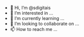 - 👋 Hi, I’m @sdigitais
- 👀 I’m interested in ...
- 🌱 I’m currently learning ...
- 💞️ I’m looking to collaborate on ...
- 📫 How to reach me ...

<!---
sdigitais/sdigitais is a ✨ special ✨ repository because its `README.md` (this file) appears on your GitHub profile.
You can click the Preview link to take a look at your changes.
--->

